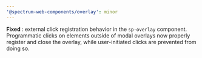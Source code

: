 ```yaml
---
'@spectrum-web-components/overlay': minor
---
```


**Fixed** : external click registration behavior in the `sp-overlay` component. Programmatic clicks on elements outside of modal overlays now properly register and close the overlay, while user-initiated clicks are prevented from doing so.
